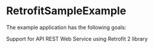 # RetrofitSampleExample
The example application has the following goals:

Support for API REST Web Service using Retrofit 2 library
